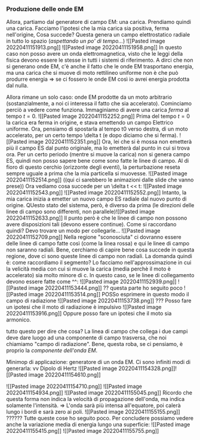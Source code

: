 ### Produzione delle onde EM
Allora, partiamo dal generatore di campo EM: una carica.
Prendiamo quindi una carica. Facciamo l'ipotesi che la mia carica sia positiva, ferma nell'origine, Cosa succede? Questa genera un campo elettrostatico radiale in tutto lo spazio (_aspettando un po' di tempo..._)
![[Pasted image 20220411151913.png]]
![[Pasted image 20220411151958.png]]
In questo caso non posso avere un onda elettromagnetica, visto che le leggi della fisica devono essere le stesse in tutti i sistemi di riferimento.
A dirci che non si generano onde EM, c'è anche il fatto che le onde EM trasportano energia, ma una carica che si muove di moto rettilineo uniforme non è che può produrre energia => se ci fossero le onde EM così io avrei energia prodotta dal nulla.

Allora rimane un solo caso: onde EM prodotte da un moto arbitrario (sostanzialmente, a noi ci interessa il fatto che sia accelerato).
Cominciamo perciò a vedere come funziona.
Immaginiamo di avere una carica _ferma_ al tempo $t = 0$. ![[Pasted image 20220411152252.png]]
Prima del tempo $t=0$ la carica era ferma in origine, e stava emettendo un campo Elettrico uniforme. Ora, pensiamo di spostarla al tempo t0 verso destra, di un moto accelerato, per un certo tempo \delta t (e dopo diciamo che si ferma).
![[Pasted image 20220411152351.png]]
Ora, lei che si è mossa non emetterà più il campo ES dal punto originale, ma lo emetterà dal punto in cui si trova ora. Per un certo periodo (mentre si muove la carica) non si genera campo ES, quindi non posso sapere bene come sono fatte le linee di campo.
Al di fioro di questo cerchio (orizzonte degli eventi), la perturbazione reseta sempre uguale a prima che la mia particella si muovesse.
![[Pasted image 20220411152514.png]]
((qui ci sarebbero le animazioni dalle slide che vanno prese))
Ora vediamo cosa succede per un \delta t << t:
![[Pasted image 20220411152543.png]]
![[Pasted image 20220411152552.png]]
Intanto, la mia carica inizia a emetter un nuovo campo ES radiale dal nuovo punto di origine. QUesto stato del sistema, però, è diverso da prima (le direzioni delle linee di campo sono differenti, non parallele)![[Pasted image 20220411152633.png]]
Il punto però è che le linee di campo non possono avere disposizioni tali (devono essere continue). Come si raccordano quindi? Devo trovare un modo per collegarle...
![[Pasted image 20220411152709.png]]
Nella regione "sconosciuta" ci dovranno essere delle linee di campo fatte così (come la linea rossa) e qui le linee di campo non saranno radiali.
Bene, cerchiamo di capire bene cosa succede in questa regione, dove ci sono queste linee di campo non radiali.
La domanda quindi è: come raccordiamo il segmento? Lo facciamo nell'approssimazione in cui la velicità media con cui si muove la carica (media perchè il moto è accelerato) sia molto minore di c.
In questo caso, se le linee di collegamento devono essere fatte come ^^:
![[Pasted image 20220411152939.png]]
![[Pasted image 20220411153444.png]] 
?? questa parte ho seguito poco
 ![[Pasted image 20220411153514.png]]
 POSSo esprimere in questo modo il campo di radiazione
 ![[Pasted image 20220411153738.png]]
 ??? Posso fare un ipotesi che il moto di radiazione è impulsivo
 ![[Pasted image 20220411153916.png]]
 Oppure posso fare un ipotesi che il moto sia armonico.
 
 tutto questo per dire che cosa?
 La linea di campo che collega i due campi deve dare luogo ad una componente di campo trasversa, che noi chiamiamo "campo di radiazione".
Bene, questa roba, se ci pensiamo, è proprio la _componente dell'onda EM_.

Minimop di applicazione: generatore di un onda EM. Ci sono infiniti modi di generarla:
vv Dipolo di Hertz
![[Pasted image 20220411154328.png]]![[Pasted image 20220411154610.png]]

![[Pasted image 20220411154710.png]]
![[Pasted image 20220411154934.png]]
![[Pasted image 20220411155045.png]]
Ricordo che questa forma non indica la velocità di propagazione dell'onda, ma indica solamente l'intensità. => L'onda sarà più intensa all'equatore, poi calerà lungo i bordi e sarà zero ai poli.
![[Pasted image 20220411155155.png]]
?????? Tutte queste cose ho seguito poco.
Per concludere possiamo vedere anche la variazione media di energia lungo una superficie:
![[Pasted image 20220411155415.png]]
![[Pasted image 20220411155755.png]]